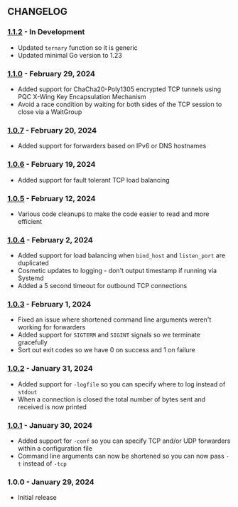 ## CHANGELOG

### [1.1.2] - In Development
- Updated `ternary` function so it is generic
- Updated minimal Go version to 1.23

### [1.1.0] - February 29, 2024
- Added support for ChaCha20-Poly1305 encrypted TCP tunnels using PQC X-Wing Key Encapsulation Mechanism
- Avoid a race condition by waiting for both sides of the TCP session to close via a WaitGroup

### [1.0.7] - February 20, 2024
- Added support for forwarders based on IPv6 or DNS hostnames

### [1.0.6] - February 19, 2024
- Added support for fault tolerant TCP load balancing

### [1.0.5] - February 12, 2024
- Various code cleanups to make the code easier to read and more efficient

### [1.0.4] - February 2, 2024
- Added support for load balancing when `bind_host` and `listen_port` are duplicated
- Cosmetic updates to logging - don't output timestamp if running via Systemd
- Added a 5 second timeout for outbound TCP connections

### [1.0.3] - February 1, 2024
- Fixed an issue where shortened command line arguments weren't working for forwarders
- Added support for `SIGTERM` and `SIGINT` signals so we terminate gracefully
- Sort out exit codes so we have 0 on success and 1 on failure

### [1.0.2] - January 31, 2024
- Added support for `-logfile` so you can specify where to log instead of `stdout`
- When a connection is closed the total number of bytes sent and received is now printed

### [1.0.1] - January 30, 2024
- Added support for `-conf` so you can specify TCP and/or UDP forwarders within a configuration file
- Command line arguments can now be shortened so you can now pass `-t` instead of `-tcp` 

### 1.0.0 - January 29, 2024
- Initial release


[1.1.2]: https://github.com/cmason3/portfwd/compare/v1.1.1...v1.1.2
[1.1.1]: https://github.com/cmason3/portfwd/compare/v1.1.0...v1.1.1
[1.1.0]: https://github.com/cmason3/portfwd/compare/v1.0.7...v1.1.0
[1.0.7]: https://github.com/cmason3/portfwd/compare/v1.0.6...v1.0.7
[1.0.6]: https://github.com/cmason3/portfwd/compare/v1.0.5...v1.0.6
[1.0.5]: https://github.com/cmason3/portfwd/compare/v1.0.4...v1.0.5
[1.0.4]: https://github.com/cmason3/portfwd/compare/v1.0.3...v1.0.4
[1.0.3]: https://github.com/cmason3/portfwd/compare/v1.0.2...v1.0.3
[1.0.2]: https://github.com/cmason3/portfwd/compare/v1.0.1...v1.0.2
[1.0.1]: https://github.com/cmason3/portfwd/compare/v1.0.0...v1.0.1
